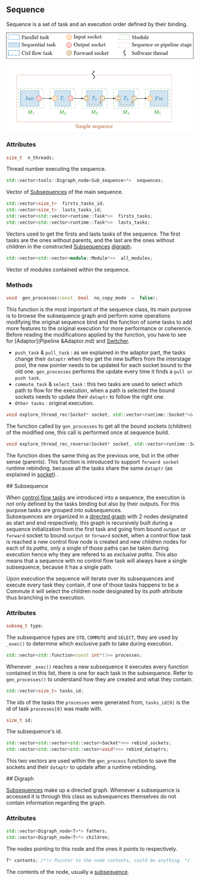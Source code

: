 <a name="Sequence"></a>
## Sequence

Sequence is a set of task and an execution order defined by their binding.

![Image d'une sequence classique !](./assets/simple_sequence.svg)

### Attributes 
```cpp 
size_t  n_threads;
``` 
Thread number executing the sequence.

```cpp
std::vector<tools::Digraph_node<Sub_sequence>*>  sequences;
```
Vector of [Subsequences](#Subsequence) of the main sequence.

```cpp
std::vector<size_t>  firsts_tasks_id;
std::vector<size_t>  lasts_tasks_id;
std::vector<std::vector<runtime::Task*>>  firsts_tasks;
std::vector<std::vector<runtime::Task*>>  lasts_tasks;
```
Vectors used to get the firsts and lasts tasks of the sequence. The first tasks are the ones without parents, and  the last are the ones without children in the constructed [Subsequences](#Subsequence) [digraph](#Digraph). 

```cpp
std::vector<std::vector<module::Module*>>  all_modules;
```
Vector of modules contained within the sequence. 


###  Methods

```cpp
void  gen_processes(const  bool  no_copy_mode  =  false);
```
This function is the most important of the sequence class, its main purpose is to browse the subsequence graph and perform some operations modifying the original sequence bind and the function of some tasks to add more features to the original execution for more performance or coherence. Before reading the modifications applied by the function, you have to see for  [Adaptor](Pipeline &Adaptor.md) and [Switcher](Switcher.md).

 - `push_task` & `pull_task` : as we explained in the adaptor part, the tasks change their `dataptr` when they get the new buffers from the interstage pool, the new pointer needs to be updated for each socket bound to the old one. `gen_processes` performs the update every time it finds a `pull or push task`.
 - `commute_task` & `select_task` : this two tasks are used to select which path to flow for the execution, when a path is selected the bound sockets needs to update their `dataptr` to follow the right one.
 - `Other tasks` : original execution.

```cpp
void explore_thread_rec(Socket* socket, std::vector<runtime::Socket*>& liste_fwd);
```
The function called by `gen_processes` to get all the bound sockets (children) of the modified one, this call is performed once at sequence build.

```cpp
void explore_thread_rec_reverse(Socket* socket, std::vector<runtime::Socket*>& liste_fwd);
```
The function does the same thing as the previous one, but in the other sense (parents). This function is introduced to support `forward socket` runtime rebinding, because all the tasks share the same `dataptr` (as explained in [socket](Socket.md)) .

<a name="Subsequence">
## Subsequence
</a>

When [control flow tasks](./Switcher.md) are introduced into a sequence, the execution is not only defined by the tasks binding but also by their outputs. For this purpose tasks are grouped into subsequences.  
Subsequences are organized in a [directed graph](#Digraph) with 2 nodes designated as start and end respectively, this graph is recursively built during a sequence initialization from the first task and going from bound `output` or `forward` socket to bound `output` or `forward` socket, when a control flow task is reached a new control flow node is created and new children nodes for each of its *paths*, only a single of those paths can be taken during execution hence why they are refered to as *exclusive paths*. This also means that a sequence with no control flow task will always have a single subsequence, because it has a single path.

Upon execution the sequence will iterate over its subsequences and execute every task they contain, if one of those tasks happens to be a Commute it will select the children node designated by its *path* attribute thus branching in the execution.

### Attributes

```cpp
subseq_t type;
```
The subsequence types are `STD`, `COMMUTE` and `SELECT`, they are used by `_exec()` to determine which exclusive path to take during execution.  

```cpp
std::vector<std::function<const int*()>> processes;
```
Whenever `_exec()` reaches a new subsequence it executes every function contained in this list, there is one for each task in the subsequence. Refer to `gen_processes()` to understand how they are created and what they contain.  

```cpp
std::vector<size_t> tasks_id;
```
The ids of the tasks the `processes` were generated from, `tasks_id[0]` is the id of task `processes[0]` was made with.  

```cpp
size_t id;
```
The subsequence's id.  
```cpp
std::vector<std::vector<std::vector<Socket*>>> rebind_sockets;
std::vector<std::vector<std::vector<void*>>> rebind_dataptrs;
```
This two vectors are used within the `gen_process` function to save the sockets and their `dataptr` to update after a runtime rebinding. 

<a name="Digraph">
## Digraph
</a>

[Subsequences](#Subsequence) make up a directed graph. Whenever a subsequence is accessed it is through this class as subsequences themselves do not contain information regarding the graph.

### Attributes

```cpp
std::vector<Digraph_node<T>*> fathers;
std::vector<Digraph_node<T>*> children;
```
The nodes pointing to this node and the ones it points to respectively.  

```cpp
T* contents; /*!< Pointer to the node contents, could be anything. */
```
The contents of the node, usually a [subsequence](#Subsequence).
